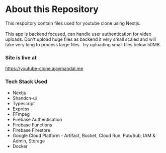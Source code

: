 # About this Repository
This respoitory contain files used for youtube clone using Nextjs.</br></br>
This app is backend focused, can handle user authentication for video uploads. Don't upload huge files as backend it very small scaled and will take very long to process large files. Try uploading small files below 50MB.


### Site is live at
https://youtube-clone.ajaymandal.me

### Tech Stack Used
- Nextjs
- Shandcn-ui
- Typescript
- Express
- FFmpeg
- Firebase Authentication
- Firebase Functions
- Firebase Firestore
- Google Cloud Platform - Artifact, Bucket, Cloud Run, Pub/Sub, IAM & Admin, Storage
- Docker
  
